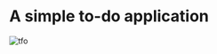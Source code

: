 # A simple to-do application

![tfo](https://user-images.githubusercontent.com/49653439/114727149-a1a2ba80-9d46-11eb-9f66-a4d0bc539682.png)


